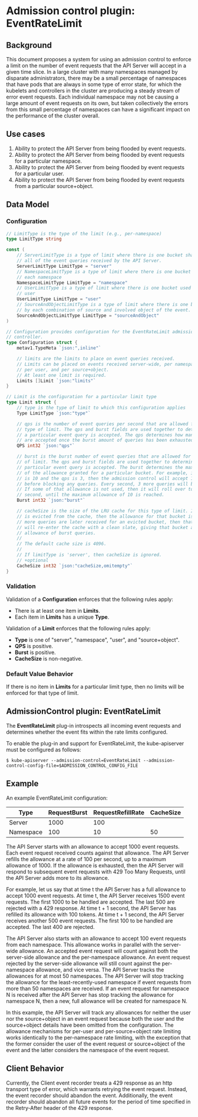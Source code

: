 # Admission control plugin: EventRateLimit

## Background

This document proposes a system for using an admission control to enforce a limit
on the number of event requests that the API Server will accept in a given time
slice. In a large cluster with many namespaces managed by disparate administrators,
there may be a small percentage of namespaces that have pods that are always in
some type of error state, for which the kubelets and controllers in the cluster
are producing a steady stream of error event requests. Each individual namespace
may not be causing a large amount of event requests on its own, but taken
collectively the errors from this small percentage of namespaces can have a
significant impact on the performance of the cluster overall. 

## Use cases

1. Ability to protect the API Server from being flooded by event requests.
2. Ability to protect the API Server from being flooded by event requests for
   a particular namespace.
3. Ability to protect the API Server from being flooded by event requests for
   a particular user.
4. Ability to protect the API Server from being flooded by event requests from
   a particular source+object.

## Data Model

### Configuration

```go
// LimitType is the type of the limit (e.g., per-namespace)
type LimitType string

const (
	// ServerLimitType is a type of limit where there is one bucket shared by
	// all of the event queries received by the API Server.
	ServerLimitType LimitType = "server"
	// NamespaceLimitType is a type of limit where there is one bucket used by
	// each namespace
	NamespaceLimitType LimitType = "namespace"
	// UserLimitType is a type of limit where there is one bucket used by each
	// user
	UserLimitType LimitType = "user"
	// SourceAndObjectLimitType is a type of limit where there is one bucket used
	// by each combination of source and involved object of the event.
	SourceAndObjectLimitType LimitType = "sourceAndObject"
)

// Configuration provides configuration for the EventRateLimit admission
// controller.
type Configuration struct {
	metav1.TypeMeta `json:",inline"`

	// limits are the limits to place on event queries received.
	// Limits can be placed on events received server-wide, per namespace,
	// per user, and per source+object.
	// At least one limit is required.
	Limits []Limit `json:"limits"`
}

// Limit is the configuration for a particular limit type
type Limit struct {
	// type is the type of limit to which this configuration applies
	Type LimitType `json:"type"`

	// qps is the number of event queries per second that are allowed for this
	// type of limit. The qps and burst fields are used together to determine if
	// a particular event query is accepted. The qps determines how many queries
	// are accepted once the burst amount of queries has been exhausted.
	QPS int32 `json:"qps"`

	// burst is the burst number of event queries that are allowed for this type
	// of limit. The qps and burst fields are used together to determine if a
	// particular event query is accepted. The burst determines the maximum size
	// of the allowance granted for a particular bucket. For example, if the burst
	// is 10 and the qps is 3, then the admission control will accept 10 queries
	// before blocking any queries. Every second, 3 more queries will be allowed.
	// If some of that allowance is not used, then it will roll over to the next
	// second, until the maximum allowance of 10 is reached.
	Burst int32 `json:"burst"`

	// cacheSize is the size of the LRU cache for this type of limit. If a bucket
	// is evicted from the cache, then the allowance for that bucket is reset. If
	// more queries are later received for an evicted bucket, then that bucket
	// will re-enter the cache with a clean slate, giving that bucket a full
	// allowance of burst queries.
	//
	// The default cache size is 4096.
	//
	// If limitType is 'server', then cacheSize is ignored.
	// +optional
	CacheSize int32 `json:"cacheSize,omitempty"`
}
```

### Validation

Validation of a **Configuration** enforces that the following rules apply:

* There is at least one item in **Limits**.
* Each item in **Limits** has a unique **Type**.

Validation of a **Limit** enforces that the following rules apply:

* **Type** is one of "server", "namespace", "user", and "source+object".
* **QPS** is positive.
* **Burst** is positive.
* **CacheSize** is non-negative.

### Default Value Behavior

If there is no item in **Limits** for a particular limit type, then no limits
will be enforced for that type of limit.

## AdmissionControl plugin: EventRateLimit

The **EventRateLimit** plug-in introspects all incoming event requests and
determines whether the event fits within the rate limits configured.

To enable the plug-in and support for EventRateLimit, the kube-apiserver must
be configured as follows:

```console
$ kube-apiserver --admission-control=EventRateLimit --admission-control-config-file=$ADMISSION_CONTROL_CONFIG_FILE
```

## Example

An example EventRateLimit configuration:

| Type | RequestBurst | RequestRefillRate | CacheSize |
| ---- | ------------ | ----------------- | --------- |
| Server | 1000 | 100 | |
| Namespace | 100 | 10 | 50 |

The API Server starts with an allowance to accept 1000 event requests. Each
event request received counts against that allowance. The API Server refills
the allowance at a rate of 100 per second, up to a maximum allowance of 1000.
If the allowance is exhausted, then the API Server will respond to subsequent
event requests with 429 Too Many Requests, until the API Server adds more to
its allowance.

For example, let us say that at time t the API Server has a full allowance to
accept 1000 event requests. At time t, the API Server receives 1500 event
requests. The first 1000 to be handled are accepted. The last 500 are rejected
with a 429 response. At time t + 1 second, the API Server has refilled its
allowance with 100 tokens. At time t + 1 second, the API Server receives
another 500 event requests. The first 100 to be handled are accepted. The last
400 are rejected.

The API Server also starts with an allowance to accept 100 event requests from
each namespace. This allowance works in parallel with the server-wide
allowance. An accepted event request will count against both the server-side
allowance and the per-namespace allowance. An event request rejected by the
server-side allowance will still count against the per-namespace allowance,
and vice versa. The API Server tracks the allowances for at most 50 namespaces.
The API Server will stop tracking the allowance for the least-recently-used
namespace if event requests from more than 50 namespaces are received. If an
event request for namespace N is received after the API Server has stop
tracking the allowance for namespace N, then a new, full allowance will be
created for namespace N.

In this example, the API Server will track any allowances for neither the user
nor the source+object in an event request because both the user and the
source+object details have been omitted from the configuration. The allowance
mechanisms for per-user and per-source+object rate limiting works identically
to the per-namespace rate limiting, with the exception that the former consider
the user of the event request or source+object of the event and the latter
considers the namespace of the event request.

## Client Behavior

Currently, the Client event recorder treats a 429 response as an http transport
type of error, which warrants retrying the event request. Instead, the event
recorder should abandon the event. Additionally, the event recorder should
abandon all future events for the period of time specified in the
Retry-After header of the 429 response.
